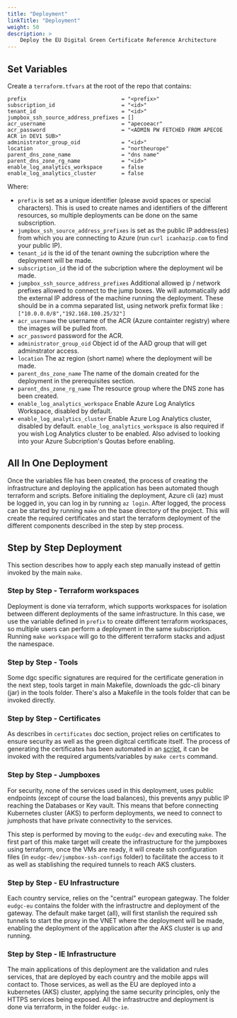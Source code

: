 ```yaml
---
title: "Deployment"
linkTitle: "Deployment"
weight: 50
description: >
    Deploy the EU Digital Green Certificate Reference Architecture
---
```


## Set Variables

Create a `terraform.tfvars` at the root of the repo that contains:

```
prefix                              = "<prefix>"
subscription_id                     = "<id>"
tenant_id                           = "<id>"
jumpbox_ssh_source_address_prefixes = []
acr_username                        = "apecoeacr"
acr_password                        = "<ADMIN PW FETCHED FROM APECOE ACR in DEV1 SUB>"
administrator_group_oid             = "<id>"
location                            = "northeurope"
parent_dns_zone_name                = "dns name"
parent_dns_zone_rg_name             = "<id>"
enable_log_analytics_workspace      = false
enable_log_analytics_cluster        = false

```
Where:
* `prefix` is set as a unique identifier (please avoid spaces or special characters). This is used to create names and identifiers of the different resources, so multiple deployments can be done on the same subscription.
* `jumpbox_ssh_source_address_prefixes` is set as the public IP address(es) from which you are connecting to Azure (run `curl icanhazip.com` to find your public IP).
* `tenant_id` is the id of the tenant owning the subcription where the deployment will be made.
* `subscription_id` the id of the subcription where the deployment wil be made.
* `jumpbox_ssh_source_address_prefixes` Additional allowed ip / network prefixes allowed to connect to the jump boxes. We will automatically add the external IP address of the machine running the deployment. These should be in a comma separated list, using network prefix format like : `["10.0.0.0/8","192.168.100.25/32"]`
* `acr_username` the username of the ACR (Azure containter registry) where the images will be pulled from.
* `acr_password` password for the ACR.
* `administrator_group_oid` Object id of the AAD group that will get adminstrator access.
* `location` The az region (short name) where the deployment will be made.
* `parent_dns_zone_name` The name of the domain created for the deployment in the prerequisites section.
* `parent_dns_zone_rg_name` The resource group where the DNS zone has been created.
* `enable_log_analytics_workspace` Enable Azure Log Analytics Workspace, disabled by default.
* `enable_log_analytics_cluster` Enable Azure Log Analytics cluster, disabled by default. `enable_log_analytics_workspace`  is also required if you wish Log Analytics cluster to be enabled. Also advised to looking into your Azure Subcription's Qoutas before enabling.


## All In One Deployment
Once the variables file has been created, the process of creating the infrastructure and deploying the application has been automated though terraform and scripts. Before initialing the deployment, Azure cli (az) must be logged in, you can log in by running `az login`.
After logged, the process can be started by running `make` on the base directory of the project. This will create the required certificates and start the terraform deployment of the different components described in the step by step process.

## Step by Step Deployment
This section describes how to apply each step manually instead of gettin invoked by the main `make`.

### Step by Step - Terraform workspaces
Deployment is done via terraform, which supports workspaces for isolation between different deployments of the same infrastructure. In this case, we use the variable defined in `prefix` to create different terraform workspaces, so multiple users can perform a deployment in the same subscription. Running `make workspace` will go to the different terraform stacks and adjust the namespace.

### Step by Step - Tools
Some dgc specific signatures are required for the certificate generation in the next step, tools target in main Makefile, downloads the gdc-cli binary (jar) in the tools folder. There's also a Makefile in the tools folder that can be invoked directly.

### Step by Step - Certificates
As describes in `certificates` doc section, project relies on certificates to ensure security as well as the green digitcal certificate itself.
The process of generating the certificates has been automated in an [script](scripts/generate-certs.sh), it can be invoked with the required arguments/variables by `make certs` command.

### Step by Step - Jumpboxes
For security, none of the services used in this deployment, uses public endpoints (except of course the load balances), this prevents anyy public IP reaching the Databases or Key vault. This means that before connecting Kubernetes cluster (AKS) to perform deployments, we need to connect to jumphosts that have private connectivity to the services.

This step is performed by moving to the `eudgc-dev` and executing `make`. The first part of this make target will create the infrastructure for the jumpboxes using terraform, once the VMs are ready, it will create ssh configuration files (in `eudgc-dev/jumpbox-ssh-configs` folder) to facilitate the access to it as well as stablishing the required tunnels to reach AKS clusters.

### Step by Step - EU Infrastructure
Each country service, relies on the "central" european gategway. The folder `eudgc-eu` contains the folder with the infrastructre and deployment of the gateway. The default make target (all), will first stanlish the required ssh tunnels to start the proxy in the VNET where the deployment will be made, enabling the deployment of the application after the AKS cluster is up and running.

### Step by Step - IE Infrastructure
The main applications of this deployment are the validation and rules services, that are deployed by each country and the mobile apps will contact to. Those services, as well as the EU are deployed into a kubernetes (AKS) cluster, applying the same security principles, only the HTTPS services being exposed. All the infrastructre and deployment is done via terraform, in the folder `eudgc-ie`.

